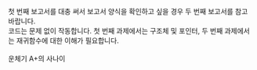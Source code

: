 첫 번째 보고서를 대충 써서 보고서 양식을 확인하고 싶을 경우 두 번째 보고서를 참고 바랍니다. <br/>
코드는 문제 없이 작동합니다. 첫 번째 과제에서는 구조체 및 포인터, 두 번째 과제에서는 재귀함수에 대한 이해가 필요합니다. <br><br>
운체기 A+의 사나이

